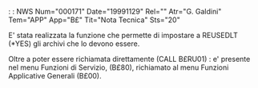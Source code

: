  :  : NWS Num="000171" Date="19991129" Rel="" Atr="G. Galdini" Tem="APP" App="B£" Tit="Nota Tecnica" Sts="20"

E' stata realizzata la funzione che permette di impostare a REUSEDLT (\*YES) gli archivi che lo devono essere.

Oltre a poter essere richiamata direttamente (CALL B£RU01) :  e' presente nel menu Funzioni di Servizio, (B£80), richiamato al menu Funzioni Applicative Generali (B£00).



